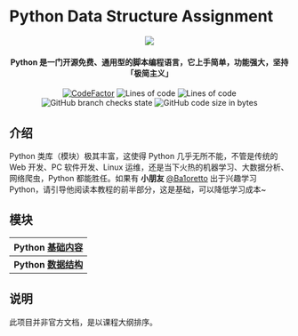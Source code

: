 # Python Data Structure Assignment


<p align="center">
<img src = "https://user-images.githubusercontent.com/39553613/145566584-494920e6-bdac-4c23-985d-9d00187c90e1.jpg">
</p>

<h4 align="center">Python 是一门开源免费、通用型的脚本编程语言，它上手简单，功能强大，坚持「极简主义」 </h4>
<p align="center">
<a href="https://www.codefactor.io/repository/github/caishangqi/homeward-webstorebridge/overview/plugin-webstore-bridge"><img src="https://www.codefactor.io/repository/github/caishangqi/homeward-webstorebridge/badge/plugin-webstore-bridge" alt="CodeFactor" /></a>
<img alt="Lines of code" src="https://img.shields.io/tokei/lines/github/Caishangqi/python-basic">
<img alt="Lines of code" src="https://img.shields.io/badge/python-3.6.10-green">
<img alt="GitHub branch checks state" src="https://img.shields.io/github/checks-status/Caishangqi/python-basic/master?label=build">
<img alt="GitHub code size in bytes" src="https://img.shields.io/github/languages/code-size/Caishangqi/python-basic">
</p>

## 介绍
Python 类库（模块）极其丰富，这使得 Python 几乎无所不能，不管是传统的 Web 开发、PC 软件开发、Linux 运维，还是当下火热的机器学习、大数据分析、网络爬虫，Python 都能胜任。如果有 **小朋友** [@Ba1oretto](https://github.com/Ba1oretto) 出于兴趣学习 Python，请引导他阅读本教程的前半部分，这是基础，可以降低学习成本~
## 模块

| Python [基础内容](https://github.com/Caishangqi/python-basic)                                    |
|----------------------------------------------------------------------------------------------|
| **Python** [**数据结构**](https://github.com/Caishangqi/python-basic/tree/python-data-structure) |

## 说明
此项目并非官方文档，是以课程大纲排序。